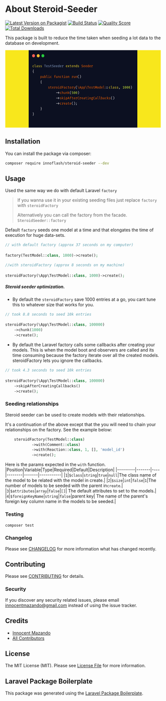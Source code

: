 # About Steroid-Seeder

[![Latest Version on Packagist](https://img.shields.io/packagist/v/innoflash/steroid-seeder.svg?style=flat-square)](https://packagist.org/packages/innoflash/steroid-seeder)
[![Build Status](https://img.shields.io/travis/innoflash/steroid-seeder/master.svg?style=flat-square)](https://travis-ci.org/innoflash/steroid-seeder)
[![Quality Score](https://img.shields.io/scrutinizer/g/innoflash/steroid-seeder.svg?style=flat-square)](https://scrutinizer-ci.com/g/innoflash/steroid-seeder)
[![Total Downloads](https://img.shields.io/packagist/dt/innoflash/steroid-seeder.svg?style=flat-square)](https://packagist.org/packages/innoflash/steroid-seeder)

This package is built to reduce the time taken when seeding a lot data to the database on development.

<p align="center">
    <img title="Steroid Seeder" height="250" src="https://raw.githubusercontent.com/innoflash/steroid-seeder/master/images/carbon.png" />
</p>

## Installation

You can install the package via composer:

```bash
composer require innoflash/steroid-seeder --dev
```

## Usage
Used the same way we do with default Laravel `factory`

> If you wanna use it in your existing seeding files just replace `factory` with `steroidFactory`
> 
> Alternatively you can call the factory from the facade. `SteroidSeeder::factory` 

Default `factory` seeds one model at a time and that elongates the time of execution for huge data-sets.

``` php
// with default factory (approx 37 seconds on my computer)

factory(TestModel::class, 1000)->create();
```
```php
//with steroidFactory (approx 8 seconds on my machine)

steroidFactory(\App\TestModel::class, 1000)->create();
```

##### Steroid seeder optimization.
* By default the `steroidFactory` save 1000 entries at a go, you cant tune this to whatever size that works for you.
```php
// took 8.8 seconds to seed 10k entries

steroidFactory(\App\TestModel::class, 100000)
    ->chunk(1000)
    ->create();
```
* By default the Laravel factory calls some callbacks after creating your models. This is when the model boot and observers are called and its time consuming because the factory iterate over all the created models.
steroidFactory lets you ignore the callbacks.
```php
// took 4.3 seconds to seed 10k entries

steroidFactory(\App\TestModel::class, 100000)
    ->skipAfterCreatingCallbacks()
    ->create();
```
### Seeding relationships
Steroid seeder can be used to create models with their relationships.

It's a continuation of the above except that the you will need to chain your relationships on the factory. See the example below:
```php
    steroidFactory(TestModel::class)
            ->with(Comment::class)
            ->with(Reaction::class, 1, [], 'model_id')
            ->create();
```
Here is the params expected in the `with` function.
|Position|Variable|Type|Required|Default|Description|
|---------|-------|----|--------|-------|-----------|
|`1`|`$class`|`string`|`true`|`null`|The class name of the model to be related with the model in create.|
|`2`|`$size`|`int`|`false`|`1`|The number of models to be seeded with the parent in`create`.|
|`3`|`$attributes`|`array`|`false`|`[]`| The default attributes to set to the models.|
|`4`|`$foreignKeyName`|`string`|`false`|parent key| The name of the parent's foreign key column name in the models to be seeded.|
### Testing

``` bash
composer test
```

### Changelog

Please see [CHANGELOG](CHANGELOG.md) for more information what has changed recently.

## Contributing

Please see [CONTRIBUTING](CONTRIBUTING.md) for details.

### Security

If you discover any security related issues, please email innocentmazando@gmail.com instead of using the issue tracker.

## Credits

- [Innocent Mazando](https://github.com/innoflash)
- [All Contributors](../../contributors)

## License

The MIT License (MIT). Please see [License File](LICENSE.md) for more information.

## Laravel Package Boilerplate

This package was generated using the [Laravel Package Boilerplate](https://laravelpackageboilerplate.com).
